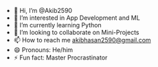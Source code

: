 - 👋 Hi, I’m @Akib2590
- 👀 I’m interested in App Development and ML
- 🌱 I’m currently learning Python
- 💞️ I’m looking to collaborate on Mini-Projects
- 📫 How to reach me akibhasan2590@gmail.com
- 😄 Pronouns: He/him
- ⚡ Fun fact: Master Procrastinator

<!---
Akib2590/Akib2590 is a ✨ special ✨ repository because its `README.md` (this file) appears on your GitHub profile.
You can click the Preview link to take a look at your changes.
--->
